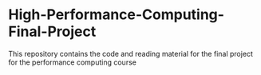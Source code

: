 # High-Performance-Computing-Final-Project
This repository contains the code and reading material for the final project for the performance computing course
